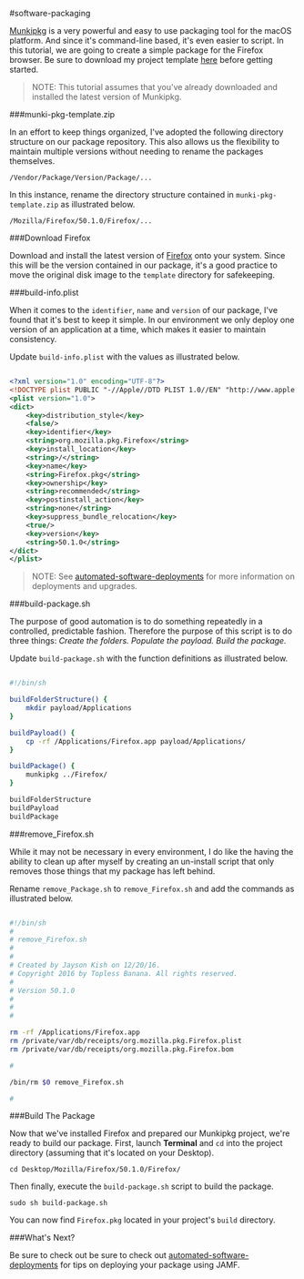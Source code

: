 #software-packaging

[Munkipkg](https://www.munki.org/munki-pkg/) is a very powerful and easy to use packaging tool for the macOS platform. And since it's command-line based, it's even easier to script. In this tutorial, we are going to create a simple package for the Firefox browser. Be sure to download my project template [here](https://github.com/ToplessBanana/tutorials/blob/master/HOW-TO-software-packaging/resources/munki-pkg-template.zip?raw=true) before getting started.

> NOTE: This tutorial assumes that you've already downloaded and installed the latest version of Munkipkg.

###munki-pkg-template.zip

In an effort to keep things organized, I've adopted the following directory structure on our package repository. This also allows us the flexibility to maintain multiple versions without needing to rename the packages themselves.

```
/Vendor/Package/Version/Package/...
```

In this instance, rename the directory structure contained in `munki-pkg-template.zip` as illustrated below.

```
/Mozilla/Firefox/50.1.0/Firefox/...
```

###Download Firefox

Download and install the latest version of [Firefox](https://www.mozilla.org/firefox/new/?scene=2) onto your system. Since this will be the version contained in our package, it's a good practice to move the original disk image to the `template` directory for safekeeping.

###build-info.plist

When it comes to the `identifier`, `name` and `version` of our package, I've found that it's best to keep it simple. In our environment we only deploy one version of an application at a time, which makes it easier to maintain consistency.

Update `build-info.plist` with the values as illustrated below.

```xml

<?xml version="1.0" encoding="UTF-8"?>
<!DOCTYPE plist PUBLIC "-//Apple//DTD PLIST 1.0//EN" "http://www.apple.com/DTDs/PropertyList-1.0.dtd">
<plist version="1.0">
<dict>
	<key>distribution_style</key>
	<false/>
	<key>identifier</key>
	<string>org.mozilla.pkg.Firefox</string>
	<key>install_location</key>
	<string>/</string>
	<key>name</key>
	<string>Firefox.pkg</string>
	<key>ownership</key>
	<string>recommended</string>
	<key>postinstall_action</key>
	<string>none</string>
	<key>suppress_bundle_relocation</key>
	<true/>
	<key>version</key>
	<string>50.1.0</string>
</dict>
</plist>

```

> NOTE: See [automated-software-deployments](https://github.com/ToplessBanana/tutorials/tree/master/HOW-TO-automated-software-deployment) for more information on deployments and upgrades.

###build-package.sh

The purpose of good automation is to do something repeatedly in a controlled, predictable fashion. Therefore the purpose of this script is to do three things: _Create the folders. Populate the payload. Build the package._

Update `build-package.sh` with the function definitions as illustrated below.

```bash

#!/bin/sh

buildFolderStructure() {
	mkdir payload/Applications
}

buildPayload() {
	cp -rf /Applications/Firefox.app payload/Applications/
}

buildPackage() {
    munkipkg ../Firefox/
}

buildFolderStructure
buildPayload
buildPackage

```

###remove_Firefox.sh

While it may not be necessary in every environment, I do like the having the ability to clean up after myself by creating an un-install script that only removes those things that my package has left behind.

Rename `remove_Package.sh` to `remove_Firefox.sh` and add the commands as illustrated below.

```bash

#!/bin/sh
#
# remove_Firefox.sh
# 
#
# Created by Jayson Kish on 12/20/16.
# Copyright 2016 by Topless Banana. All rights reserved.
#
# Version 50.1.0
#
#
#

rm -rf /Applications/Firefox.app
rm /private/var/db/receipts/org.mozilla.pkg.Firefox.plist
rm /private/var/db/receipts/org.mozilla.pkg.Firefox.bom

#

/bin/rm $0 remove_Firefox.sh

#

```

###Build The Package

Now that we've installed Firefox and prepared our Munkipkg project, we're ready to build our package. First, launch **Terminal** and `cd` into the project directory (assuming that it's located on your Desktop).

```
cd Desktop/Mozilla/Firefox/50.1.0/Firefox/
```

Then finally, execute the `build-package.sh` script to build the package.

```
sudo sh build-package.sh
```

You can now find `Firefox.pkg` located in your project's `build` directory.

###What's Next?

Be sure to check out be sure to check out [automated-software-deployments](https://github.com/ToplessBanana/tutorials/tree/master/HOW-TO-automated-software-deployment) for tips on deploying your package using JAMF.
